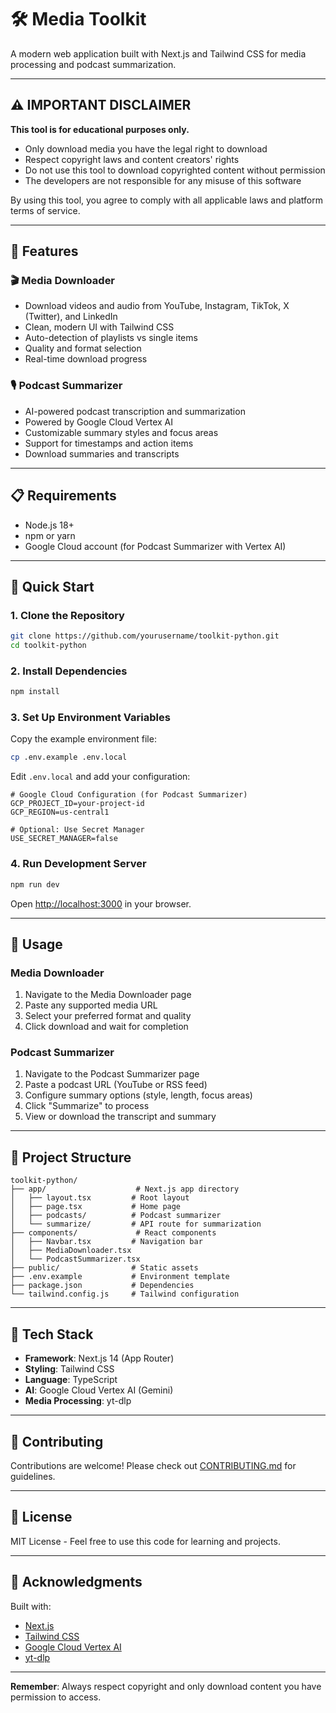 # 🛠️ Media Toolkit

A modern web application built with Next.js and Tailwind CSS for media processing and podcast summarization.

---

## ⚠️ IMPORTANT DISCLAIMER

**This tool is for educational purposes only.**

- Only download media you have the legal right to download
- Respect copyright laws and content creators' rights
- Do not use this tool to download copyrighted content without permission
- The developers are not responsible for any misuse of this software

By using this tool, you agree to comply with all applicable laws and platform terms of service.

---

## 🚀 Features

### 🎬 Media Downloader
- Download videos and audio from YouTube, Instagram, TikTok, X (Twitter), and LinkedIn
- Clean, modern UI with Tailwind CSS
- Auto-detection of playlists vs single items
- Quality and format selection
- Real-time download progress

### 🎙️ Podcast Summarizer
- AI-powered podcast transcription and summarization
- Powered by Google Cloud Vertex AI
- Customizable summary styles and focus areas
- Support for timestamps and action items
- Download summaries and transcripts

---

## 📋 Requirements

- Node.js 18+
- npm or yarn
- Google Cloud account (for Podcast Summarizer with Vertex AI)

---

## 🔧 Quick Start

### 1. Clone the Repository

```bash
git clone https://github.com/yourusername/toolkit-python.git
cd toolkit-python
```

### 2. Install Dependencies

```bash
npm install
```

### 3. Set Up Environment Variables

Copy the example environment file:

```bash
cp .env.example .env.local
```

Edit `.env.local` and add your configuration:

```env
# Google Cloud Configuration (for Podcast Summarizer)
GCP_PROJECT_ID=your-project-id
GCP_REGION=us-central1

# Optional: Use Secret Manager
USE_SECRET_MANAGER=false
```

### 4. Run Development Server

```bash
npm run dev
```

Open [http://localhost:3000](http://localhost:3000) in your browser.

---

## 🎯 Usage

### Media Downloader

1. Navigate to the Media Downloader page
2. Paste any supported media URL
3. Select your preferred format and quality
4. Click download and wait for completion

### Podcast Summarizer

1. Navigate to the Podcast Summarizer page
2. Paste a podcast URL (YouTube or RSS feed)
3. Configure summary options (style, length, focus areas)
4. Click "Summarize" to process
5. View or download the transcript and summary

---

## 📂 Project Structure

```
toolkit-python/
├── app/                    # Next.js app directory
│   ├── layout.tsx         # Root layout
│   ├── page.tsx           # Home page
│   ├── podcasts/          # Podcast summarizer
│   └── summarize/         # API route for summarization
├── components/             # React components
│   ├── Navbar.tsx         # Navigation bar
│   ├── MediaDownloader.tsx
│   └── PodcastSummarizer.tsx
├── public/                # Static assets
├── .env.example           # Environment template
├── package.json           # Dependencies
└── tailwind.config.js     # Tailwind configuration
```

---

## 🔮 Tech Stack

- **Framework**: Next.js 14 (App Router)
- **Styling**: Tailwind CSS
- **Language**: TypeScript
- **AI**: Google Cloud Vertex AI (Gemini)
- **Media Processing**: yt-dlp

---

## 🤝 Contributing

Contributions are welcome! Please check out [CONTRIBUTING.md](./CONTRIBUTING.md) for guidelines.

---

## 📄 License

MIT License - Feel free to use this code for learning and projects.

---

## 🙏 Acknowledgments

Built with:
- [Next.js](https://nextjs.org/)
- [Tailwind CSS](https://tailwindcss.com/)
- [Google Cloud Vertex AI](https://cloud.google.com/vertex-ai)
- [yt-dlp](https://github.com/yt-dlp/yt-dlp)

---

**Remember**: Always respect copyright and only download content you have permission to access.
